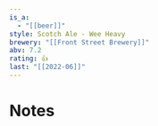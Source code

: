 ```yaml
---
is_a:
  - "[[beer]]"
style: Scotch Ale - Wee Heavy
brewery: "[[Front Street Brewery]]"
abv: 7.2
rating: 👍
last: "[[2022-06]]"
---
```

# Notes

